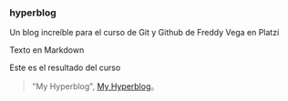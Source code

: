 ### hyperblog

Un blog increíble para el curso de Git y Github de Freddy Vega en Platzi

Texto en Markdown
            
Este es el resultado del curso
                    
> "My Hyperblog", [My Hyperblog](https://eessm01.github.io/hyperblog/blogpost.html)。
